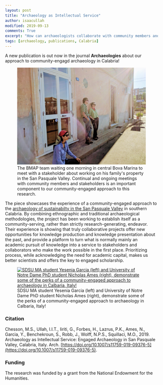 ```yaml
---
layout: post
title: "Archaeology as Intellectual Service"
author: isaacullah
modified: 2019-09-13
comments: True
excerpt: "How can archaeologists collaborate with community members and stakeholders to enhance the utility of archaeology for all?"
tags: [archaeology, publications, Calabria]
---
```


A new publication is out now in the journal **Archaeologies** about our approach to community-engagd archaeology in Calabria!


<figure>
	<a href="/images/BMAP-PR3.jpg"><img src="/images/BMAP-PR3.jpg" alt="The BMAP team waiting in central Bova Marina to meet with a stakeholder about working on his family's property in the San Pasquale Valley."></a><figcaption>The BMAP team waiting one morning in central Bova Marina to meet with a stakeholder about working on his family's property in the San Pasquale Valley. Continual and ongoing meetings with community members and stakeholders is an important component to our community-engaged approach to this research.</figcaption>
</figure>

 The piece showcases the experience of a community-engaged approach to the [archaeology of sustainabilty in the San Pasquale Valley](posts/2019-09-13-Laborscapes-and-Archaeologies-of-Sustainability) in southern Calabria. By combining ethnographic and traditional archaeological methodologies, the project has been working to establish itself as a community-serving, rather than strictly research-generating, endeavor. Their experience is showing that truly collaborative projects offer new opportunities for knowledge production and knowledge presentation about the past, and provide a platform to turn what is normally mainly an academic pursuit of knowledge into a service to stakeholders and collaborators who make the work possible in the first place. Prioritizing process, while acknowledging the need for academic capital, makes us better scientists and offers the key to engaged scholarship.

<figure>
	<a href="/images/BMAP-PR4.jpg"><img src="/images/BMAP-PR4.jpg" alt="SDSU MA student Yesenia Garcia (left) and University of Notre Dame PhD student Nicholas Ames (right), demonstrate some of the perks of a community-engaged approach to archaeology in Calbaria, Italy!"></a>SDSU MA student Yesenia Garcia (left) and University of Notre Dame PhD student Nicholas Ames (right), demonstrate some of the perks of a community-engaged approach to archaeology in Calbaria, Italy!</figcaption>
</figure>

### Citation
	
Chesson, M.S., Ullah, I.I.T., Iiriti, G., Forbes, H., Lazrus, P.K., Ames, N., Garcia, Y., Benchekroun, S., Robb, J., Wolff, N.P.S., Squillaci, M.O., 2019. Archaeology as Intellectual Service: Engaged Archaeology in San Pasquale Valley, Calabria, Italy. Arch. [https://doi.org/10.1007/s11759-019-09376-5](https://doi.org/10.1007/s11759-019-09376-5).


### Funding

The research was funded by a grant from the National Endowment for the Humanities.
